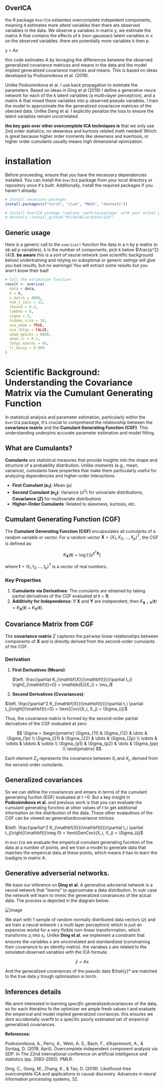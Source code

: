 ## OverICA

the R package `OverICA` estiamtes overcomplete indepedent components, meaning it estimates more altent variables then there are observed variables in the data. We observe p variabes in matrix y, we estimate the matrix A that contains the effects of k (non-gaussian) latent variables in x on the observed variables. there are potentially more variables k then p. 

y = Ax

this code estimates A by levraging the differences betwene the observed generalized covariance matrices and means in the data and the model implied generalized covariance matrices and means. This is based on ideas developed by Podosinnikova et al. (2019). 


Unlike Podosinnikova et al. I use back propagation to estimate the parameters. Based on ideas in Ging et al (2019) I define a generative neura network for each of the k latent variables (a multi=layer perceptron), and a matrix A that mixed these variables into p observed pseudo variables. I train the model to approzimate the the generalized covariacne matrices of the obersed data. Unlike Deng et al. I explicitly penalize the loss to ensure the latent variables remain uncorrelated.

**the key gain over other overcomplete ICA techniques is** that we only use 2nd order statistics, no skewness and kurtosis related math needed! Which is great because higher order moments like skewness and kuertosis, or higher order cumulants usually means high dimensional opimization. 

# installation

Before proceeding, ensure that you have the necessary dependencies installed. You can install the `OverICA` package from your local directory or repository once it's built. Additionally, install the required packages if you haven't already:

```R
# Install necessary packages
install.packages(c("torch", "clue", "MASS", "devtools"))

# Install OverICA package (replace 'path/to/package' with your actual path)
# devtools::install_github("MichelNivard/OverICA")
```

## Generic usage

Here is a generic call to the `overica()` function the data in a n by p matrix (n ob ad p variables), k is the number of components, pick k below $\frac{p^2}{4}$. **be aware** this is a sort of neural network (see scientific background below) undertraining and relying on suboptimal or generic setings will give you bad results, but no warnings! You will extract some results but you won't know their bad!

```R
# Call the estimation function
result <- overica(
  data = data,
  k = k,
  n_batch = 4096,
  num_t_vals = 12,
  tbound = 0.2,
  lambda = 0,
  sigma = 3,
  hidden_size = 10,
  use_adam = TRUE,
  use_lbfgs = FALSE,
  adam_epochs = 8000,
  adam_lr = 0.1,
  lbfgs_epochs = 45,
  lr_decay = 0.999
)

```



# Scientific Background: Understanding the Covariance Matrix via the Cumulant Generating Function

In statistical analysis and parameter estimation, particularly within the `OverICA` package, it's crucial to comprehend the relationship between the **covariance matrix** and the **Cumulant Generating Function (CGF)**. This understanding underpins accurate parameter estimation and model fitting.

## What are Cumulants?

**Cumulants** are statistical measures that provide insights into the shape and structure of a probability distribution. Unlike moments (e.g., mean, variance), cumulants have properties that make them particularly useful for analyzing dependencies and higher-order interactions.

- **First Cumulant ($\kappa_1$)**: Mean ($\mu$)
- **Second Cumulant ($\kappa_2$)**: Variance ($\sigma^2$) for univariate distributions; **Covariance ($\Sigma$)** for multivariate distributions
- **Higher-Order Cumulants**: Related to skewness, kurtosis, etc.

## Cumulant Generating Function (CGF)

The **Cumulant Generating Function (CGF)** encapsulates all cumulants of a random variable or vector. For a random vector $\mathbf{X} = (X_1, X_2, \ldots, X_p)^T$, the CGF is defined as:

$$
K_{\mathbf{X}}(\mathbf{t}) = \log \mathbb{E}\left[ e^{\mathbf{t}^T \mathbf{X}} \right]
$$

where $\mathbf{t} = (t_1, t_2, \ldots, t_p)^T$ is a vector of real numbers.

### Key Properties

1. **Cumulants via Derivatives**: The cumulants are obtained by taking partial derivatives of the CGF evaluated at $\mathbf{t} = \mathbf{0}$.
2. **Additivity for Independence**: If $\mathbf{X}$ and $\mathbf{Y}$ are independent, then $K_{\mathbf{X} + \mathbf{Y}}(\mathbf{t}) = K_{\mathbf{X}}(\mathbf{t}) + K_{\mathbf{Y}}(\mathbf{t})$.

## Covariance Matrix from CGF

The **covariance matrix** $\Sigma$ captures the pairwise linear relationships between components of $\mathbf{X}$ and is directly derived from the second-order cumulants of the CGF.

### Derivation

1. **First Derivatives (Means)**:
   
   $\left. \frac{\partial K_{\mathbf{X}}(\mathbf{t})}{\partial t_i} \right|_{\mathbf{t}=0} = \mathbb{E}[X_i] = \mu_i$

2. **Second Derivatives (Covariances)**:
   
 $\left. \frac{\partial^2 K_{\mathbf{X}}(\mathbf{t})}{\partial t_i \partial t_j}\right|{\mathbf{t}=0} = \text{Cov}(X_i, X_j) = \Sigma_{ij}$
 
Thus, the covariance matrix is formed by the second-order partial derivatives of the CGF evaluated at zero:

$$
\Sigma = \begin{pmatrix}
\Sigma_{11} & \Sigma_{12} & \dots & \Sigma_{1p} \\
\Sigma_{21} & \Sigma_{22} & \dots & \Sigma_{2p} \\
\vdots & \vdots & \ddots & \vdots \\
\Sigma_{p1} & \Sigma_{p2} & \dots & \Sigma_{pp} \\
\end{pmatrix}
$$

Each element $\Sigma_{ij}$ represents the covariance between $X_i$ and $X_j$, derived from the second-order cumulants.


## Generalized covariances

So we can define the covariances and emans in terms of the cumulant generating fuction (EGF) evaluated at t =0. But a key insight in **Podosinnikova et al.** and previous work is that you can evaluate the cumulant generating functino at other values of $t$ to get additional information on the distribution of the data. These other evalautinos of the CGF can be viewed as generalizedcovariance mtrices:

 $\left. \frac{\partial^2 K_{\mathbf{X}}(\mathbf{t})}{\partial t_i \partial t_j}\right|{\mathbf{t}\neg 0} = \text{GenCov}(X_i, X_j) = \Sigma_{ij}$ 





in `OverICA` we evaluate the emperical cumulant generating fucntion of the data at a number of points, and we train a model to generate data that matches the emperical data at these points, which means it has to learn the loadigns in matrix $A$.





## Generative adverserial networks.
 
We base our inference on **Ding et al.** A generative advrserial network is a neural network that "learns" to approximate a data distribution. In outr case the network will learn to mimic the generalized covariances of the actual data. The process is depicted in the diagram below:

![image](https://github.com/user-attachments/assets/56be065f-bbd5-4877-9f71-ca0ba9633c56)

We start with 1 sample of random normally distributed data vectors ($z$)  and we train a neural entwork ( a multi layer perceptron) which is just an expensive workd for a very flxible non-linear transformation. which transforms $z_i$ into $s_i$. Unlike **Ding et al.** we implement a constraint that ensures the variables $s$ are uncorrelated and standardized (constraining their covariance to an identity matrix). the variabes s are  related to the simulated observed variables with the ICA formula:

$$\hat{y} = As$$

And the generalized covariances of the pseudo data $\hat{y}* are matched to the true data $y$ trough optimisation in torch. 

## Inferences details
We arent interested in learning *specific* generalizedcovariances of the data, so for each itteratino fo the optimizer we ample fresh values t and evaluete the emperical and model implied generalized covriances. this ensures we dont accidentally overfit to a specific poorly estimated set of emperical generalized covariances. 



**References:**



Podosinnikova, A., Perry, A., Wein, A. S., Bach, F., d’Aspremont, A., & Sontag, D. (2019, April). Overcomplete independent component analysis via SDP. In The 22nd international conference on artificial intelligence and statistics (pp. 2583-2592). PMLR.

Ding, C., Gong, M., Zhang, K., & Tao, D. (2019). Likelihood-free overcomplete ICA and applications in causal discovery. Advances in neural information processing systems, 32.
